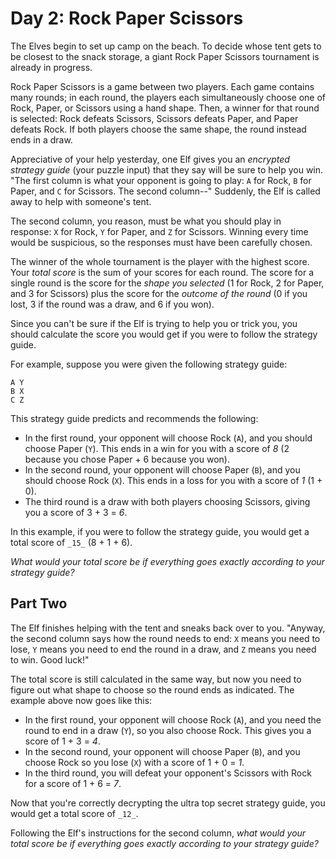 # Day 2: Rock Paper Scissors

The Elves begin to set up camp on the beach. To decide whose tent gets to be closest to the snack storage, a giant Rock Paper Scissors tournament is already in progress.

Rock Paper Scissors is a game between two players. Each game contains many rounds; in each round, the players each simultaneously choose one of Rock, Paper, or Scissors using a hand shape. Then, a winner for that round is selected: Rock defeats Scissors, Scissors defeats Paper, and Paper defeats Rock. If both players choose the same shape, the round instead ends in a draw.

Appreciative of your help yesterday, one Elf gives you an _encrypted strategy guide_ (your puzzle input) that they say will be sure to help you win. "The first column is what your opponent is going to play: `A` for Rock, `B` for Paper, and `C` for Scissors. The second column--" Suddenly, the Elf is called away to help with someone's tent.

The second column, you reason, must be what you should play in response: `X` for Rock, `Y` for Paper, and `Z` for Scissors. Winning every time would be suspicious, so the responses must have been carefully chosen.

The winner of the whole tournament is the player with the highest score. Your _total score_ is the sum of your scores for each round. The score for a single round is the score for the _shape you selected_ (1 for Rock, 2 for Paper, and 3 for Scissors) plus the score for the _outcome of the round_ (0 if you lost, 3 if the round was a draw, and 6 if you won).

Since you can't be sure if the Elf is trying to help you or trick you, you should calculate the score you would get if you were to follow the strategy guide.

For example, suppose you were given the following strategy guide:

```
A Y
B X
C Z
```

This strategy guide predicts and recommends the following:

-   In the first round, your opponent will choose Rock (`A`), and you should choose Paper (`Y`). This ends in a win for you with a score of _8_ (2 because you chose Paper + 6 because you won).
-   In the second round, your opponent will choose Paper (`B`), and you should choose Rock (`X`). This ends in a loss for you with a score of _1_ (1 + 0).
-   The third round is a draw with both players choosing Scissors, giving you a score of 3 + 3 = _6_.

In this example, if you were to follow the strategy guide, you would get a total score of `_15_` (8 + 1 + 6).

_What would your total score be if everything goes exactly according to your strategy guide?_

## Part Two

The Elf finishes helping with the tent and sneaks back over to you. "Anyway, the second column says how the round needs to end: `X` means you need to lose, `Y` means you need to end the round in a draw, and `Z` means you need to win. Good luck!"

The total score is still calculated in the same way, but now you need to figure out what shape to choose so the round ends as indicated. The example above now goes like this:

-   In the first round, your opponent will choose Rock (`A`), and you need the round to end in a draw (`Y`), so you also choose Rock. This gives you a score of 1 + 3 = _4_.
-   In the second round, your opponent will choose Paper (`B`), and you choose Rock so you lose (`X`) with a score of 1 + 0 = _1_.
-   In the third round, you will defeat your opponent's Scissors with Rock for a score of 1 + 6 = _7_.

Now that you're correctly decrypting the ultra top secret strategy guide, you would get a total score of `_12_`.

Following the Elf's instructions for the second column, _what would your total score be if everything goes exactly according to your strategy guide?_